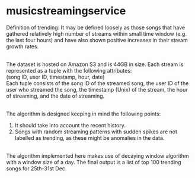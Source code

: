 # musicstreamingservice
Definition of trending: It may be defined loosely as those songs that have gathered relatively high number of streams within small time window (e.g. the last four hours) and have also shown positive increases in their stream growth rates.<br/><br/>

The dataset is hosted on Amazon S3 and is 44GB in size. Each stream is represented as a tuple with the following attributes:<br/>
(song ID, user ID, timestamp, hour, date)<br/>
Each tuple consists of the song ID of the streamed song, the user ID of the user who streamed the song, the timestamp (Unix) of the stream, the hour of streaming, and the date of streaming.<br/><br/>

The algorithm is designed keeping in mind the following points:<br/>
1. It should take into account the recent history.<br/>
2. Songs with random streaming patterns with sudden spikes are not labelled as trending, as these might be anomalies in the data.<br/><br/>

The algorithm implemented here makes use of decaying window algorithm with a window size of a day. The final output is a list of top 100 trending songs for 25th-31st Dec.


